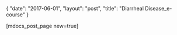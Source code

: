 {
   "date": "2017-06-01",
   "layout": "post",
   "title": "Diarrheal Disease_e-course"
}

[mdocs_post_page new=true]